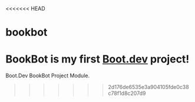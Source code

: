 <<<<<<< HEAD
# bookbot

BookBot is my first [Boot.dev](https://www.boot.dev) project!
=======
Boot.Dev BookBot Project Module.
>>>>>>> 2d176de6535e3a904105fde0c38c78f1d8c207d9
